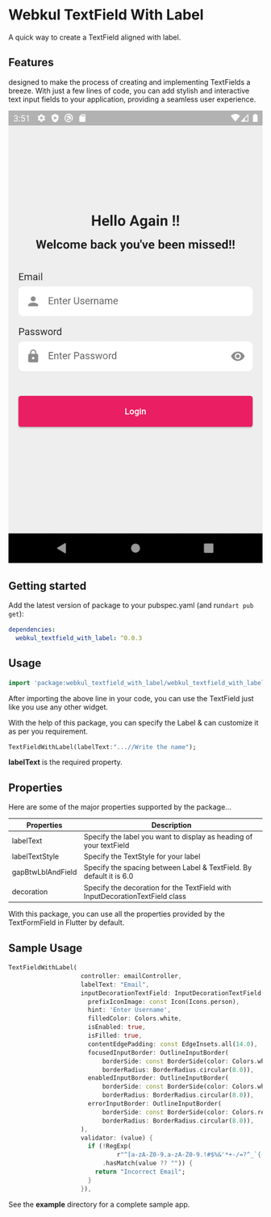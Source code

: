 # Webkul TextField With Label
A quick way to create a TextField aligned with label.

## Features
designed to make the process of creating and implementing TextFields a breeze. With just a few lines of code, you can add stylish and interactive text input fields to your application, providing a seamless user experience.

![login_page_ui](https://github.com/Tanya-Webkul/webkul_textfield_with_label/blob/main/login_page_ui.png?raw=true)

## Getting started

Add the latest version of package to your pubspec.yaml (and run`dart pub get`):
```yaml
dependencies:
  webkul_textfield_with_label: ^0.0.3
```

## Usage

```dart
import 'package:webkul_textfield_with_label/webkul_textfield_with_label.dart';
```


After importing the above line in your code, you can use the TextField just like you use any other widget.

With the help of this package, you can specify the Label & can customize it as per you requirement.


```dart
TextFieldWithLabel(labelText:"...//Write the name");
```

**labelText** is the required property.

## Properties

Here are some of the major properties supported by the package...

<!-- TABLE_GENERATE_START -->

| Properties | Description                                                        |
|--|--------------------------------------------------------------------|
| labelText | Specify the label you want to display as heading of your textField |
| labelTextStyle |  Specify the TextStyle for your label                                                       |
| gapBtwLblAndField | Specify the spacing between Label & TextField. By default it is 6.0
| decoration | Specify the decoration for the TextField with InputDecorationTextField class
<!-- TABLE_GENERATE_END -->


With this package, you can use all the properties provided by the TextFormField in Flutter by default.


## Sample Usage
```dart
TextFieldWithLabel(
                    controller: emailController,
                    labelText: "Email",
                    inputDecorationTextField: InputDecorationTextField(
                      prefixIconImage: const Icon(Icons.person),
                      hint: 'Enter Username',
                      filledColor: Colors.white,
                      isEnabled: true,
                      isFilled: true,
                      contentEdgePadding: const EdgeInsets.all(14.0),
                      focusedInputBorder: OutlineInputBorder(
                          borderSide: const BorderSide(color: Colors.white),
                          borderRadius: BorderRadius.circular(8.0)),
                      enabledInputBorder: OutlineInputBorder(
                          borderSide: const BorderSide(color: Colors.white),
                          borderRadius: BorderRadius.circular(8.0)),
                      errorInputBorder: OutlineInputBorder(
                          borderSide: const BorderSide(color: Colors.red),
                          borderRadius: BorderRadius.circular(8.0)),
                    ),
                    validator: (value) {
                      if (!RegExp(
                              r"^[a-zA-Z0-9.a-zA-Z0-9.!#$%&'*+-/=?^_`{|}~]+@[a-zA-Z0-9]+\.[a-zA-Z]+")
                          .hasMatch(value ?? "")) {
                        return "Incorrect Email";
                      }
                    }),
```


See the **example** directory for a complete sample app.


